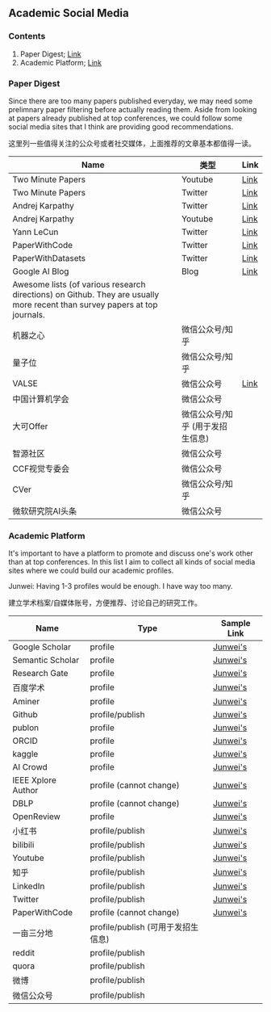 ## Academic Social Media

### Contents
1. Paper Digest; [Link](#paper-digest)
2. Academic Platform; [Link](#academic-platform)

### Paper Digest

Since there are too many papers published everyday, we may need some prelimnary paper filtering before actually reading them.
Aside from looking at papers already published at top conferences, we could follow some social media sites that I think are providing good recommendations.

这里列一些值得关注的公众号或者社交媒体，上面推荐的文章基本都值得一读。

| Name                            | 类型                             | Link                                                     |
|---------------------------------|----------------------------------|----------------------------------------------------------|
| Two Minute Papers               | Youtube                          | [Link](https://www.youtube.com/channel/UCbfYPyITQ-7l4upoX8nvctg) |
| Two Minute Papers               | Twitter                          | [Link](https://twitter.com/twominutepapers) |
| Andrej Karpathy                 | Twitter                          | [Link](https://twitter.com/karpathy)                             |
| Andrej Karpathy                 | Youtube                          | [Link](https://www.youtube.com/c/AndrejKarpathy)                             |
| Yann LeCun                      | Twitter                          | [Link](https://twitter.com/ylecun)                               |
| PaperWithCode                      | Twitter                          | [Link](https://twitter.com/paperswithcode)     |
| PaperWithDatasets                      | Twitter                          | [Link](https://twitter.com/paperswithdata)     |
| Google AI Blog | Blog                    | [Link](https://ai.googleblog.com/)                              |
| Awesome lists (of various research directions) on Github. They are usually more recent than survey papers at top journals.||
| 机器之心                        | 微信公众号/知乎                  |                                                          |
| 量子位                          | 微信公众号/知乎                  |                                                          |
| VALSE                           | 微信公众号                       | [Link](http://valser.org/)                                       |
| 中国计算机学会                  | 微信公众号                       |                                                          |
| 大可Offer                       | 微信公众号/知乎 (用于发招生信息) |                                                          |
| 智源社区                        | 微信公众号                       |                                                          |
| CCF视觉专委会                   | 微信公众号                       |                                                          |
| CVer                            | 微信公众号/知乎                  |                                                          |
| 微软研究院AI头条                | 微信公众号                       |                                                          |


### Academic Platform

It's important to have a platform to promote and discuss one's work other than at top conferences. In this list I aim to collect all kinds of social media sites where we could build our academic profiles.

Junwei: Having 1-3 profiles would be enough. I have way too many.

建立学术档案/自媒体账号，方便推荐、讨论自己的研究工作。

| Name               | Type                               | Sample Link                                                        |
|--------------------|------------------------------------|---------------------------------------------------------------------|
| Google Scholar     | profile                            | [Junwei's](https://scholar.google.com/citations?hl=en&user=bMedjfUAAAAJ)        |
| Semantic Scholar   | profile                            | [Junwei's](https://www.semanticscholar.org/author/Junwei-Liang/1915796)         |
| Research Gate      | profile                            | [Junwei's](https://www.researchgate.net/profile/Junwei_Liang3)                  |
| 百度学术           | profile                            | [Junwei's](https://xueshu.baidu.com/scholarID/CN-BX8YQS9J)                      |
| Aminer             | profile                            | [Junwei's](https://www.aminer.cn/profile/junwei-liang/562cb48c45cedb3398c9e13b) |
| Github             | profile/publish                    | [Junwei's](https://github.com/JunweiLiang)                                      |
| publon             | profile                            | [Junwei's](https://www.webofscience.com/wos/author/record/AAC-2513-2019)        |
| ORCID              | profile                            | [Junwei's](https://orcid.org/my-orcid?orcid=0000-0003-2219-5569)                |
| kaggle             | profile                            | [Junwei's](https://www.kaggle.com/junweiliang1114)                              |
| AI Crowd           | profile                            | [Junwei's](https://www.aicrowd.com/participants/junwei_liang)                   |
| IEEE Xplore Author | profile (cannot change)            | [Junwei's](https://ieeexplore.ieee.org/author/37086035452)                      |
| DBLP | profile (cannot change)            | [Junwei's](https://dblp.org/pid/62/10704-1.html)                      |
| OpenReview | profile           | [Junwei's](https://openreview.net/profile?id=~Junwei_Liang1)                      |
| 小红书             | profile/publish                    | [Junwei's](https://www.xiaohongshu.com/user/profile/62c3a783000000001b02b099)   |
| bilibili           | profile/publish                    | [Junwei's](https://space.bilibili.com/1746376957)                               |
| Youtube            | profile/publish                    | [Junwei's](https://www.youtube.com/channel/UC-z7ZWp8Rbu2xhxnbAL_bRQ)            |
| 知乎               | profile/publish                    | [Junwei's](https://www.zhihu.com/people/junwei-liang-50)                        |
| LinkedIn           | profile/publish                    | [Junwei's](https://www.linkedin.com/in/junweiliang/)                            |
| Twitter            | profile/publish                    | [Junwei's](https://twitter.com/JunweilLiang)                                    |
| PaperWithCode      | profile (cannot change)            | [Junwei's](https://paperswithcode.com/search?q=author%3AJunwei+Liang)           |
| 一亩三分地         | profile/publish (可用于发招生信息) |                                                                     |
| reddit             | profile/publish                    |                                                                     |
| quora              | profile/publish                    |                                                                     |
| 微博               | profile/publish                    |                                                                     |
| 微信公众号         | profile/publish                    |                                                                     |
